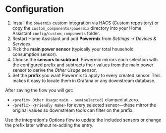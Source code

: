 # Configuration

1. Install the `powermix` custom integration via HACS (Custom repository) or copy the
   `custom_components/powermix` directory into your Home Assistant `config/custom_components` folder.
2. Restart Home Assistant and add **Powermix** from *Settings → Devices & Services*.
3. Pick the **main power sensor** (typically your total household consumption sensor).
4. Choose the **sensors to subtract**. Powermix mirrors each selection with the configured prefix and subtracts their values from the main power sensor to derive the *Other Usage* sensor.
5. Set the **prefix** you want Powermix to apply to every created sensor. This makes it easy to locate them in Grafana or any downstream database.

After saving the flow you will get:
- `<prefix> Other Usage`: `main - sum(selected)` clamped at zero.
- `<prefix> <Friendly Name>` for every selected sensor—these mirror the original values so downstream tools can filter on the prefix.

Use the integration's Options flow to update the included sensors or change the prefix later without re-adding the entry.
